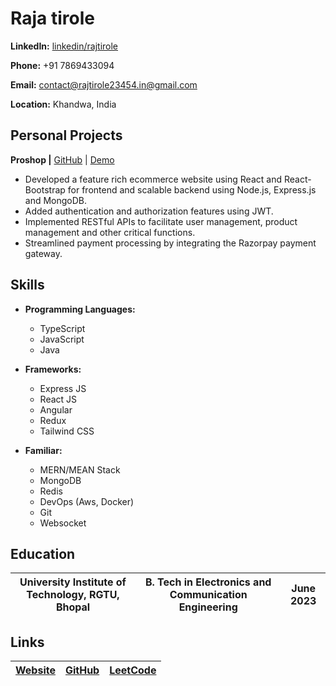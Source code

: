 ﻿# Raja tirole

**LinkedIn:** [linkedin/rajtirole](https://www.linkedin.com/in/rajtirole)

**Phone:** +91 7869433094

**Email:** [contact@rajtirole23454.in@gmail.com](mailto:rajtirole23454.in@gmail.com)

**Location:** Khandwa, India

## Personal Projects

**Proshop |** [GitHub](https://github.com/rajtirole/proshop) | [Demo](http://3.90.218.168:3000/)

- Developed a feature rich ecommerce website using React and React-Bootstrap for frontend and scalable
  backend using Node.js, Express.js and MongoDB.
- Added authentication and authorization features using JWT.
- Implemented RESTful APIs to facilitate user management, product management and other critical functions.
- Streamlined payment processing by integrating the Razorpay payment gateway.

## Skills

- **Programming Languages:**

  - TypeScript
  - JavaScript
  - Java

- **Frameworks:**

  - Express JS
  - React JS
  - Angular
  - Redux
  - Tailwind CSS

- **Familiar:**
  - MERN/MEAN Stack
  - MongoDB
  - Redis
  - DevOps (Aws, Docker)
  - Git
  - Websocket

## Education

| **University Institute of Technology, RGTU, Bhopal** | B. Tech in Electronics and Communication Engineering | June 2023 |
| ---------------------------------------------------- | ---------------------------------------------------- | --------- |

## Links

| [Website]('') | [GitHub](https://github.com/rajtirole) | [LeetCode](https://leetcode.com/rajtirole/) |
| ------------- | ----------------------------------------- | ----------------------------------------------- |
